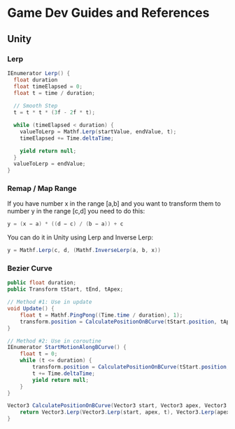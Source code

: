 # Game Dev Guides and References

## Unity

### Lerp
```csharp
IEnumerator Lerp() {
  float duration
  float timeElapsed = 0;
  float t = time / duration;
  
  // Smooth Step
  t = t * t * (3f - 2f * t);

  while (timeElapsed < duration) {
    valueToLerp = Mathf.Lerp(startValue, endValue, t);
    timeElapsed += Time.deltaTime;

    yield return null;
  }
  valueToLerp = endValue;
}
```

### Remap / Map Range
If you have number x in the range [a,b] and you want to transform them to number y in the range [c,d] you need to do this:
```csharp
y = (x − a) * ((d − c) / (b − a)) + c
```
You can do it in Unity using Lerp and Inverse Lerp:
```csharp
y = Mathf.Lerp(c, d, (Mathf.InverseLerp(a, b, x))
```

### Bezier Curve

```csharp
public float duration;
public Transform tStart, tEnd, tApex;

// Method #1: Use in update
void Update() {
    float t = Mathf.PingPong((Time.time / duration), 1);
    transform.position = CalculatePositionOnBCurve(tStart.position, tApex.position, tEnd.position, t);
}

// Method #2: Use in coroutine
IEnumerator StartMotionAlongBCurve() {
    float t = 0;
    while (t <= duration) {
        transform.position = CalculatePositionOnBCurve(tStart.position, tApex.position, tEnd.position, t);
        t += Time.deltaTime;
        yield return null;
    }
}

Vector3 CalculatePositionOnBCurve(Vector3 start, Vector3 apex, Vector3 end, float t) {
    return Vector3.Lerp(Vector3.Lerp(start, apex, t), Vector3.Lerp(apex, end, t), t);
}
```
